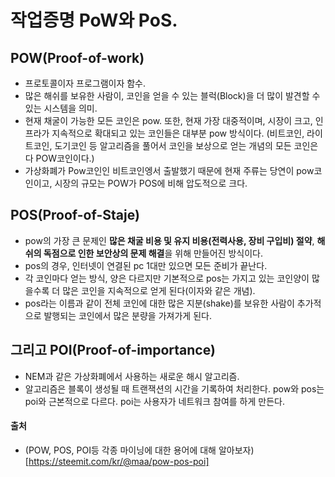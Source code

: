 # 작업증명 PoW와 PoS.

## POW(Proof-of-work)
- 프로토콜이자 프로그램이자 함수.
- 많은 해쉬를 보유한 사람이, 코인을 얻을 수 있는 블럭(Block)을 더 많이 발견할 수 있는 시스템을 의미.
- 현재 채굴이 가능한 모든 코인은 pow. 또한, 현재 가장 대중적이며, 시장이 크고, 인프라가 지속적으로 확대되고 있는 코인들은 대부분 pow 방식이다. (비트코인, 라이트코인, 도기코인 등 알고리즘을 풀어서 코인을 보상으로 얻는 개념의 모든 코인은 다 POW코인이다.)
- 가상화폐가 Pow코인인 비트코인엥서 출발했기 때문에 현재 주류는 당연이 pow코인이고, 시장의 규모는 POW가 POS에 비해 압도적으로 크다.

  
## POS(Proof-of-Staje)
- pow의 가장 큰 문제인 **많은 채굴 비용 및 유지 비용(전력사용, 장비 구입비) 절약**, **해쉬의 독점으로 인한 보안상의 문제 해결**을 위해 만들어진 방식이다.
- pos의 경우, 인터넷이 연결된 pc 1대만 있으면 모든 준비가 끝난다. 
- 각 코인마다 얻는 방식, 양은 다르지만 기본적으로 pos는 가지고 있는 코인양이 많을수록 더 많은 코인을 지속적으로 얻게 된다(이자와 같은 개념).
- pos라는 이름과 같이 전체 코인에 대한 많은 지분(shake)를 보유한 사람이 추가적으로 발행되는 코인에서 많은 분량을 가져가게 된다.


## 그리고 POI(Proof-of-importance)
- NEM과 같은 가상화폐에서 사용하는 새로운 해시 알고리즘.
- 알고리즘은 블록이 생성될 때 트랜잭션의 시간을 기록하여 처리한다. pow와 pos는 poi와 근본적으로 다르다. poi는 사용자가 네트워크 참여를 하게 만든다.


#### 출처
- (POW, POS, POI등 각종 마이닝에 대한 용어에 대해 알아보자)[https://steemit.com/kr/@maa/pow-pos-poi]